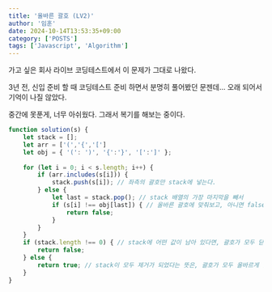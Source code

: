 ```yaml
---
title: '올바른 괄호 (LV2)'
author: '임훈'
date: 2024-10-14T13:53:35+09:00
category: ['POSTS']
tags: ['Javascript', 'Algorithm']
---
```


가고 싶은 회사 라이브 코딩테스트에서 이 문제가 그대로 나왔다. 

3년 전, 신입 준비 할 때 코딩테스트 준비 하면서 분명히 풀어봤던 문젠데... 오래 되어서 기억이 나질 않았다. 

중간에 못푼게, 너무 아쉬웠다. 그래서 복기를 해보는 중이다.

```js
function solution(s) {
    let stack = [];
    let arr = ['(','{','[']
    let obj = { '(': ')', '{':'}', '[':']' };
    
    for (let i = 0; i < s.length; i++) {
        if (arr.includes(s[i])) { 
            stack.push(s[i]); // 좌측의 괄호만 stack에 넣는다.
        } else {
            let last = stack.pop(); // stack 배열의 가장 마지막을 빼서
            if (s[i] !== obj[last]) { // 올바른 괄호에 맞춰보고, 아니면 false
                return false;
            }
        }
    }
    if (stack.length !== 0) { // stack에 어떤 값이 남아 있다면, 괄호가 모두 닫히지 않았다는 의미가 된다. 고로, false
        return false;
    } else {
        return true; // stack이 모두 제거가 되었다는 뜻은, 괄호가 모두 올바르게 닫혔다는 의미, 고로 true
    }
}
```